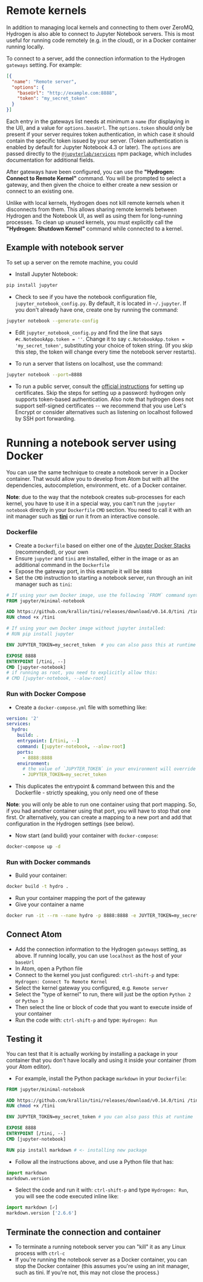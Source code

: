 # Remote kernels

In addition to managing local kernels and connecting to them over ZeroMQ, Hydrogen is also able to connect to Jupyter Notebook servers. This is most useful for running code remotely (e.g. in the cloud), or in a Docker container running locally.

To connect to a server, add the connection information to the Hydrogen `gateways` setting. For example:

```json
[{
  "name": "Remote server",
  "options": {
    "baseUrl": "http://example.com:8888",
    "token": "my_secret_token"
  }
}]
```

Each entry in the gateways list needs at minimum a `name` (for displaying in the UI), and a value for `options.baseUrl`. The `options.token` should only be present if your server requires token authentication, in which case it should contain the specific token issued by your server. (Token authentication is enabled by default for Jupyter Notebook 4.3 or later). The `options` are passed directly to the [`@jupyterlab/services`](https://github.com/jupyterlab/services) npm package, which includes documentation for additional fields.

After gateways have been configured, you can use the **"Hydrogen: Connect to Remote Kernel"** command. You will be prompted to select a gateway, and then given the choice to either create a new session or connect to an existing one.

Unlike with local kernels, Hydrogen does not kill remote kernels when it disconnects from them. This allows sharing remote kernels between Hydrogen and the Notebook UI, as well as using them for long-running processes. To clean up unused kernels, you must explicitly call the **"Hydrogen: Shutdown Kernel"** command while connected to a kernel.

## Example with notebook server

To set up a server on the remote machine, you could

- Install Jupyter Notebook:

```bash
pip install jupyter
```

- Check to see if you have the notebook configuration file, `jupyter_notebook_config.py`. By default, it is located in `~/.jupyter`. If you don't already have one, create one by running the command:

```bash
jupyter notebook --generate-config
```

- Edit `jupyter_notebook_config.py` and find the line that says `#c.NotebookApp.token = ''`. Change it to say `c.NotebookApp.token = 'my_secret_token'`, substituting your choice of token string. (If you skip this step, the token will change every time the notebook server restarts).

- To run a server that listens on localhost, use the command:

```bash
jupyter notebook --port=8888
```

- To run a public server, consult the [official instructions](http://jupyter-notebook.readthedocs.io/en/latest/public_server.html) for setting up certificates. Skip the steps for setting up a password: hydrogen only supports token-based authentication. Also note that hydrogen does not support self-signed certificates -- we recommend that you use Let's Encrypt or consider alternatives such as listening on localhost followed by SSH port forwarding.

# Running a notebook server using Docker

You can use the same technique to create a notebook server in a Docker container. That would allow you to develop from Atom but with all the dependencies, autocompletion, environment, etc. of a Docker container.

**Note**: due to the way that the notebook creates sub-processes for each kernel, you have to use it in a special way, you can't run the `jupyter notebook` directly in your `Dockerfile` `CMD` section. You need to call it with an init manager such as [**tini**](https://github.com/krallin/tini) or run it from an interactive console.


### Dockerfile

- Create a `Dockerfile` based on either one of the [Jupyter Docker Stacks](https://github.com/jupyter/docker-stacks) (recommended), or your own
- Ensure `jupyter` and `tini` are installed, either in the image or as an additional command in the `Dockerfile`
- Expose the gateway port, in this example it will be `8888`
- Set the `CMD` instruction to starting a notebook server, run through an init manager such as `tini`:

```Dockerfile
# If using your own Docker image, use the following `FROM` command syntax substituting your image name
FROM jupyter/minimal-notebook

ADD https://github.com/krallin/tini/releases/download/v0.14.0/tini /tini
RUN chmod +x /tini

# If using your own Docker image without jupyter installed:
# RUN pip install jupyter

ENV JUPYTER_TOKEN=my_secret_token  # you can also pass this at runtime

EXPOSE 8888
ENTRYPOINT [/tini, --]
CMD [jupyter-notebook]
# if running as root, you need to explicitly allow this:
# CMD [jupyter-notebook, --alow-root]
```

### Run with Docker Compose

- Create a `docker-compose.yml` file with something like:

```yml
version: '2'
services:
  hydro:
    build: .
    entrypoint: [/tini, --]
    command: [jupyter-notebook, --alow-root]
    ports:
      - 8888:8888
    environment:
      # the value of `JUPYTER_TOKEN` in your environment will override `my_secret_token`
      - JUPYTER_TOKEN=my_secret_token
```

- This duplicates the entrypoint & command between this and the Dockerfile - strictly speaking, you only need one of these

**Note**: you will only be able to run one container using that port mapping. So, if you had another container using that port, you will have to stop that one first. Or alternatively, you can create a mapping to a new port and add that configuration in the Hydrogen settings (see below).

- Now start (and build) your container with `docker-compose`:

```bash
docker-compose up -d
```


### Run with Docker commands

- Build your container:

```bash
docker build -t hydro .
```

- Run your container mapping the port of the gateway
- Give your container a name

```bash
docker run -it --rm --name hydro -p 8888:8888 -e JUYTER_TOKEN=my_secret_token hydro
```


## Connect Atom

- Add the connection information to the Hydrogen `gateways` setting, as above. If running locally, you can use `localhost` as the host of your `baseUrl`
- In Atom, open a Python file
- Connect to the kernel you just configured: `ctrl-shift-p` and type: `Hydrogen: Connect To Remote Kernel`
- Select the kernel gateway you configured, e.g. `Remote server`
- Select the "type of kernel" to run, there will just be the option `Python 2` or `Python 3`
- Then select the line or block of code that you want to execute inside of your container
- Run the code with: `ctrl-shift-p` and type: `Hydrogen: Run`

## Testing it

You can test that it is actually working by installing a package in your container that you don't have locally and using it inside your container (from your Atom editor).

- For example, install the Python package `markdown` in your `Dockerfile`:

```Dockerfile
FROM jupyter/minimal-notebook

ADD https://github.com/krallin/tini/releases/download/v0.14.0/tini /tini
RUN chmod +x /tini

ENV JUPYTER_TOKEN=my_secret_token # you can also pass this at runtime

EXPOSE 8888
ENTRYPOINT [/tini, --]
CMD [jupyter-notebook]

RUN pip install markdown # <- installing new package
```

- Follow all the instructions above, and use a Python file that has:

```python
import markdown
markdown.version
```

- Select the code and run it with: `ctrl-shift-p` and type `Hydrogen: Run`, you will see the code executed inline like:

```python
import markdown [✓]
markdown.version ['2.6.6']
```

## Terminate the connection and container

- To terminate a running notebook server you can "kill" it as any Linux process with `ctrl-c`
- If you're running the notebook server as a Docker container, you can stop the Docker container (this assumes you're using an init manager, such as tini. If you're not, this may not close the process.)
